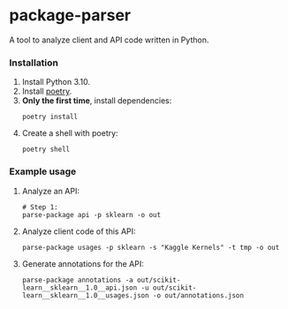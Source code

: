 # package-parser

A tool to analyze client and API code written in Python.

### Installation

1. Install Python 3.10.
2. Install [poetry](https://python-poetry.org/docs/master/#installation).
3. **Only the first time**, install dependencies:
    ```shell
    poetry install
    ```
4. Create a shell with poetry:
    ```shell
    poetry shell
    ```

### Example usage

1. Analyze an API:
    ```shell
    # Step 1:
    parse-package api -p sklearn -o out
    ```
2. Analyze client code of this API:
    ```shell
    parse-package usages -p sklearn -s "Kaggle Kernels" -t tmp -o out
    ```
3. Generate annotations for the API:
   ```shell
   parse-package annotations -a out/scikit-learn__sklearn__1.0__api.json -u out/scikit-learn__sklearn__1.0__usages.json -o out/annotations.json
   ```

